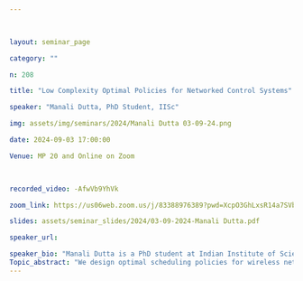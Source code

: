 ```yaml
--- 

  

layout: seminar_page 

category: "" 

n: 208

title: "Low Complexity Optimal Policies for Networked Control Systems" 

speaker: "Manali Dutta, PhD Student, IISc"  

img: assets/img/seminars/2024/Manali Dutta 03-09-24.png

date: 2024-09-03 17:00:00  

Venue: MP 20 and Online on Zoom

  

recorded_video: -AfwVb9YhVk

zoom_link: https://us06web.zoom.us/j/83388976389?pwd=XcpO3GhLxsR14a7SVbPx33HQQa1jbt.1 

slides: assets/seminar_slides/2024/03-09-2024-Manali Dutta.pdf

speaker_url: 

speaker_bio: "Manali Dutta is a PhD student at Indian Institute of Science, Bangalore, having joined the program in 2021. Her research interests lie in the domain of networked control systems, stochastic control, and reinforcement learning. Prior to her PhD studies, she obtained her M.Tech degree from the Indian Institute of Technology, Kharagpur, in 2021."
Topic_abstract: "We design optimal scheduling policies for wireless networked control system (WNCS) composed of plants, sensors, controllers, and actuators which are connected via unreliable wireless channels. Sensor observes the plant, and encodes these observations into data packets before transmitting them to the controller via wireless communication channel. The controller estimates the plant state, and generates controls based on the information received from the sensor. It then transmits the control packets to the actuator via an unreliable communication channel. The actuator, in turn, applies these controls to the plant. We derive low complexity optimal policies for the following cases (i) when the communication channel is partially observed, (ii) when the objective function is a risk-sensitive cost criterion, meaning in addition to penalizing the mean cost, we also penalize its higher order moments, and (iii) controller is half-duplex. Specifically, we show that for (i) the sensor attempts transmission only when the current belief state of the channel exceeds a certain threshold, for (ii) the sensor transmits only when the magnitude of the current error (different between current and a priori estimate of plant state) exceeds a certain threshold, and for (iii) in case there is a data packet available with the controller, the sensor activates controller--actuator channel only when the magnitude of the current plant state exceeds a certain threshold."
---
```

